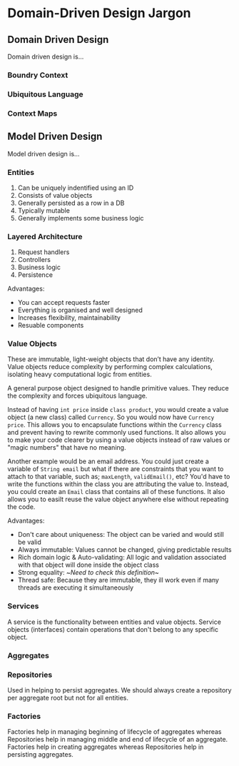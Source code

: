 # Domain-Driven Design Jargon

## Domain Driven Design

Domain driven design is...

### **Boundry Context**

### **Ubiquitous Language**

### **Context Maps**


## Model Driven Design

Model driven design is...

### **Entities**
1. Can be uniquely indentified using an ID
2. Consists of value objects
3. Generally persisted as a row in a DB
4. Typically mutable
5. Generally implements some business logic

### **Layered Architecture**
1. Request handlers
2. Controllers
3. Business logic
4. Persistence

Advantages:
* You can accept requests faster
* Everything is organised and well designed
* Increases flexibility, maintainability
* Resuable components


### **Value Objects**

These are immutable, light-weight objects that don’t have any identity. Value objects reduce complexity by performing complex calculations, isolating heavy computational logic from entities.

A general purpose object designed to handle primitive values. They reduce the complexity and forces ubiquitous language.

Instead of having `int price` inside `class product`, you would create a value object (a new class) called `Currency`. So you would now have `Currency price`. This allows you to encapsulate functions within the `Currency` class and prevent having to rewrite commonly used functions. It also allows you to make your code clearer by using a value objects instead of raw values or "magic numbers" that have no meaning.

Another example would be an email address. You could just create a variable of `String email` but what if there are constraints that you want to attach to that variable, such as; `maxLength`, `validEmail()`, etc? You'd have to write the functions within the class you are attributing the value to. Instead, you could create an `Email` class that contains all of these functions. It also allows you to easilt reuse the value object anywhere else without repeating the code.

Advantages:
* Don't care about uniqueness: The object can be varied and would still be valid
* Always immutable: Values cannot be changed, giving predictable results
* Rich domain logic & Auto-validating: All logic and validation associated with that object will done inside the object class
* Strong equality: ~*Need to check this definition*~
* Thread safe: Because they are immutable, they ill work even if many threads are executing it simultaneously

### **Services**

A service is the functionality between entities and value objects. Service objects (interfaces) contain operations that don't belong to any specific object. 

### **Aggregates**

### **Repositories**

Used in helping to persist aggregates. We should always create a repository per aggregate root but not for all entities.

### **Factories**

Factories help in managing beginning of lifecycle of aggregates whereas Repositories help in managing middle and end of lifecycle of an aggregate. Factories help in creating aggregates whereas Repositories help in persisting aggregates.
